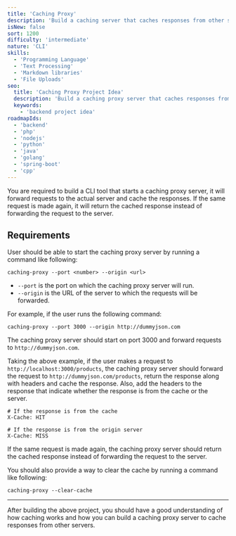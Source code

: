 ```yaml
---
title: 'Caching Proxy'
description: 'Build a caching server that caches responses from other servers.'
isNew: false
sort: 1200
difficulty: 'intermediate'
nature: 'CLI'
skills:
  - 'Programming Language'
  - 'Text Processing'
  - 'Markdown libraries'
  - 'File Uploads'
seo:
  title: 'Caching Proxy Project Idea'
  description: 'Build a caching proxy server that caches responses from proxied server.'
  keywords:
    - 'backend project idea'
roadmapIds:
  - 'backend'
  - 'php'
  - 'nodejs'
  - 'python'
  - 'java'
  - 'golang'
  - 'spring-boot'
  - 'cpp'
---
```


You are required to build a CLI tool that starts a caching proxy server, it will forward requests to the actual server and cache the responses. If the same request is made again, it will return the cached response instead of forwarding the request to the server.

## Requirements

User should be able to start the caching proxy server by running a command like following: 

```shell
caching-proxy --port <number> --origin <url>
```

- `--port` is the port on which the caching proxy server will run.
- `--origin` is the URL of the server to which the requests will be forwarded.

For example, if the user runs the following command:

```shell
caching-proxy --port 3000 --origin http://dummyjson.com
```

The caching proxy server should start on port 3000 and forward requests to `http://dummyjson.com`.

Taking the above example, if the user makes a request to `http://localhost:3000/products`, the caching proxy server should forward the request to `http://dummyjson.com/products`, return the response along with headers and cache the response. Also, add the headers to the response that indicate whether the response is from the cache or the server.

```plaintext
# If the response is from the cache
X-Cache: HIT

# If the response is from the origin server
X-Cache: MISS
```

If the same request is made again, the caching proxy server should return the cached response instead of forwarding the request to the server.

You should also provide a way to clear the cache by running a command like following:

```shell
caching-proxy --clear-cache
```

<hr />

After building the above project, you should have a good understanding of how caching works and how you can build a caching proxy server to cache responses from other servers.